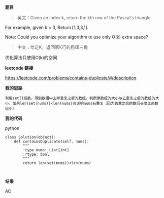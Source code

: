 **题目**
>英文：Given an index k, return the kth row of the Pascal's triangle.

For example, given k = 3,
Return [1,3,3,1].

Note:
Could you optimize your algorithm to use only O(k) extra space?

>中文：给定K，返回第K行的杨辉三角

优化算法只使用O(k)的空间

**leetcode 链接**

https://leetcode.com/problems/contains-duplicate/#/description

**我的思路**

```
利用set()函数，得到数组中去掉重复之后的数组。判断原数组的大小与去重复之后的数组的大小。如果len(set(nums))<len(nums)则说明nums有重复（因为去重之后的数组长度比原数组小）
```

**我的代码**

python

```
class Solution(object):
    def containsDuplicate(self, nums):
        """
        :type nums: List[int]
        :rtype: bool
        """
        return len(set(nums))<len(nums)
        
            
```

**结果**

AC


